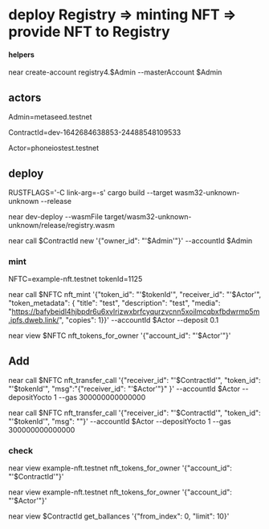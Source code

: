 # deploy Registry => minting NFT => provide NFT to Registry

#### helpers

near create-account registry4.$Admin --masterAccount $Admin

## actors

Admin=metaseed.testnet

ContractId=dev-1642684638853-24488548109533

Actor=phoneiostest.testnet

## deploy

RUSTFLAGS='-C link-arg=-s' cargo build --target wasm32-unknown-unknown --release

near dev-deploy --wasmFile target/wasm32-unknown-unknown/release/registry.wasm

near call $ContractId new '{"owner_id": "'$Admin'"}' --accountId $Admin

### mint

NFTC=example-nft.testnet
tokenId=1125

near call $NFTC nft_mint '{"token_id": "'$tokenId'", "receiver_id": "'$Actor'", "token_metadata": { "title": "test", "description": "test", "media": "https://bafybeidl4hjbpdr6u6xvlrizwxbrfcyqurzvcnn5xoilmcqbxfbdwrmp5m.ipfs.dweb.link/", "copies": 1}}' --accountId $Actor --deposit 0.1

near view $NFTC nft_tokens_for_owner '{"account_id": "'$Actor'"}'

## Add

near call $NFTC nft_transfer_call '{"receiver_id": "'$ContractId'", "token_id": "'$tokenId'", "msg":"{\"receiver_id\": \"'$Actor'\"}" }' --accountId $Actor --depositYocto 1 --gas 300000000000000

near call $NFTC nft_transfer_call '{"receiver_id": "'$ContractId'", "token_id": "'$tokenId'", "msg": ""}' --accountId $Actor --depositYocto 1 --gas 300000000000000

### check

near view example-nft.testnet nft_tokens_for_owner '{"account_id": "'$ContractId'"}'

near view example-nft.testnet nft_tokens_for_owner '{"account_id": "'$Actor'"}'

near view $ContractId get_ballances '{"from_index": 0, "limit": 10}'
